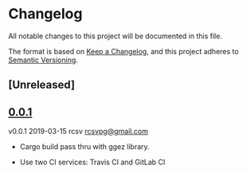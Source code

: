 # Changelog
All notable changes to this project will be documented in this file.

The format is based on [Keep a Changelog](https://keepachangelog.com/en/1.0.0/),
and this project adheres to [Semantic Versioning](https://semver.org/spec/v2.0.0.html).

## [Unreleased]
## [0.0.1]
v0.0.1 2019-03-15 rcsv <rcsvpg@gmail.com>

* Cargo build pass thru with ggez library.

* Use two CI services:
Travis CI and GitLab CI

[0.0.1]: https://github.com/rcsv/rcsvRogue/releases/tag/v0.0.1
